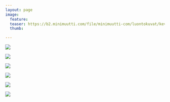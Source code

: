 ```yaml
---
layout: page
image:
  feature:
  teaser: https://b2.minimuutti.com/file/minimuutti-com/luontokuvat/kev%C3%A4t/6/DS54923-245px.jpg
  thumb:

---
```


[![](https://b2.minimuutti.com/file/minimuutti-com/luontokuvat/kev%C3%A4t/6/DS54822-800px.jpg)](https://dl.dropboxusercontent.com/sh/ea1wtnz7z734o12/AABYaK3u5_Q1AvGcfHyIL8lra/luontokuvat/kev%C3%A4t/6/DS54822.jpg)

[![](https://b2.minimuutti.com/file/minimuutti-com/luontokuvat/kev%C3%A4t/6/DS54824-800px.jpg)](https://dl.dropboxusercontent.com/sh/ea1wtnz7z734o12/AAARqazTLyv6N6oriZRNziiNa/luontokuvat/kev%C3%A4t/6/DS54824.jpg)

[![](https://b2.minimuutti.com/file/minimuutti-com/luontokuvat/kev%C3%A4t/6/DS54871-800px.jpg)](https://dl.dropboxusercontent.com/sh/ea1wtnz7z734o12/AACmFnYsVEKzgrlKkkFfH4Qia/luontokuvat/kev%C3%A4t/6/DS54871.jpg)

[![](https://b2.minimuutti.com/file/minimuutti-com/luontokuvat/kev%C3%A4t/6/DS54844-800px.jpg)](https://dl.dropboxusercontent.com/sh/ea1wtnz7z734o12/AACZPEmDpXfi88RT5Oau5Unva/luontokuvat/kev%C3%A4t/6/DS54844.jpg)

[![](https://b2.minimuutti.com/file/minimuutti-com/luontokuvat/kev%C3%A4t/6/DS54938-800px.jpg)](https://dl.dropboxusercontent.com/sh/ea1wtnz7z734o12/AADrsYi5fFmN2f7gKRZwm0PIa/luontokuvat/kev%C3%A4t/6/DS54938.jpg)

[![](https://b2.minimuutti.com/file/minimuutti-com/luontokuvat/kev%C3%A4t/6/DS54923-800px.jpg)](https://dl.dropboxusercontent.com/sh/ea1wtnz7z734o12/AAB0A2i5znBVW9YqnJ_k5bnYa/luontokuvat/kev%C3%A4t/6/DS54923.jpg)
